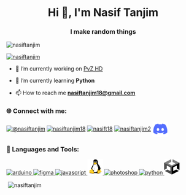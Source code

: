 <h1 align="center">Hi 👋, I'm Nasif Tanjim</h1>
<h3 align="center">I make random things</h3>

<p align="left"> <img src="https://komarev.com/ghpvc/?username=nasiftanjim&label=Profile%20views&color=0e75b6&style=flat" alt="nasiftanjim" /> </p>

<p align="left"> <a href="https://github.com/ryo-ma/github-profile-trophy"><img src="https://github-profile-trophy.vercel.app/?username=nasiftanjim" alt="nasiftanjim" /></a> </p>

- 🔭 I’m currently working on [PvZ HD](https://github.com/nasiftanjim/PVZHD)

- 🌱 I’m currently learning **Python**

- 📫 How to reach me **nasiftanjim18@gmail.com**

<h3 align="left">🌐 Connect with me:</h3>
<p align="left">
<a href="https://www.youtube.com/c/@nasiftanjim" target="blank"><img align="center" src="https://upload.wikimedia.org/wikipedia/commons/f/fd/YouTube_full-color_icon_%282024%29.svg" alt="@nasiftanjim" height="40" width="40" /></a>
<a href="https://fb.com/nasiftanjim18" target="blank"><img align="center" src="https://upload.wikimedia.org/wikipedia/commons/b/b9/2023_Facebook_icon.svg" alt="nasiftanjim18" height="40" width="40" /></a>
<a href="https://instagram.com/nasift18" target="blank"><img align="center" src="https://upload.wikimedia.org/wikipedia/commons/9/95/Instagram_logo_2022.svg" alt="nasift18" height="40" width="40" /></a>
<a href="https://x.com/nasiftanjim2" target="blank"><img align="center" src="https://upload.wikimedia.org/wikipedia/commons/6/6f/Logo_of_Twitter.svg" alt="nasiftanjim2" height="40" width="40" /></a>
<a href="https://discord.com/users/599671022807023627" target="blank"><img align="center" src="svg/discord.svg" alt="599671022807023627" height="40" width="40" /></a>
</p>

<h3 align="left">💼 Languages and Tools:</h3>
<p align="left"> <a href="https://www.arduino.cc/" target="_blank" rel="noreferrer"> <img src="https://cdn.worldvectorlogo.com/logos/arduino-1.svg" alt="arduino" width="40" height="40"/> </a> <a href="https://www.figma.com/" target="_blank" rel="noreferrer"> <img src="https://upload.wikimedia.org/wikipedia/commons/3/33/Figma-logo.svg" alt="figma" width="40" height="40"/> </a> <a href="https://developer.mozilla.org/en-US/docs/Web/JavaScript" target="_blank" rel="noreferrer"> <img src="https://upload.wikimedia.org/wikipedia/commons/9/99/Unofficial_JavaScript_logo_2.svg" alt="javascript" width="40" height="40"/> </a> <a href="https://www.linux.org/" target="_blank" rel="noreferrer"> <img src="https://raw.githubusercontent.com/devicons/devicon/master/icons/linux/linux-original.svg" alt="linux" width="40" height="40"/> </a> <a href="https://www.photoshop.com/en" target="_blank" rel="noreferrer"> <img src="https://upload.wikimedia.org/wikipedia/commons/a/af/Adobe_Photoshop_CC_icon.svg" alt="photoshop" width="40" height="40"/> </a> <a href="https://www.python.org" target="_blank" rel="noreferrer"> <img src="https://upload.wikimedia.org/wikipedia/commons/1/1f/Python_logo_01.svg" alt="python" width="40" height="40"/> </a> <a href="https://unity.com/" target="_blank" rel="noreferrer"> <img src="svg/unity.svg" alt="unity" width="40" height="40"/> </a> </p>

<p>&nbsp;<img align="center" src="https://github-readme-stats.vercel.app/api?username=nasiftanjim&show_icons=true&theme=dark&locale=en" alt="nasiftanjim" /></p>
